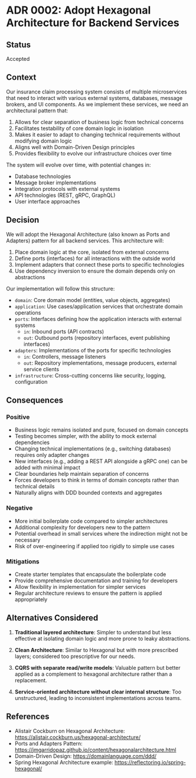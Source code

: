 # ADR 0002: Adopt Hexagonal Architecture for Backend Services

## Status

Accepted

## Context

Our insurance claim processing system consists of multiple microservices that need to interact with various external systems, databases, message brokers, and UI components. As we implement these services, we need an architectural pattern that:

1. Allows for clear separation of business logic from technical concerns
2. Facilitates testability of core domain logic in isolation
3. Makes it easier to adapt to changing technical requirements without modifying domain logic
4. Aligns well with Domain-Driven Design principles
5. Provides flexibility to evolve our infrastructure choices over time

The system will evolve over time, with potential changes in:
- Database technologies
- Message broker implementations
- Integration protocols with external systems
- API technologies (REST, gRPC, GraphQL)
- User interface approaches

## Decision

We will adopt the Hexagonal Architecture (also known as Ports and Adapters) pattern for all backend services. This architecture will:

1. Place domain logic at the core, isolated from external concerns
2. Define ports (interfaces) for all interactions with the outside world
3. Implement adapters that connect these ports to specific technologies
4. Use dependency inversion to ensure the domain depends only on abstractions

Our implementation will follow this structure:
- `domain`: Core domain model (entities, value objects, aggregates)
- `application`: Use cases/application services that orchestrate domain operations
- `ports`: Interfaces defining how the application interacts with external systems
  - `in`: Inbound ports (API contracts)
  - `out`: Outbound ports (repository interfaces, event publishing interfaces)
- `adapters`: Implementations of the ports for specific technologies
  - `in`: Controllers, message listeners
  - `out`: Repository implementations, message producers, external service clients
- `infrastructure`: Cross-cutting concerns like security, logging, configuration

## Consequences

### Positive

- Business logic remains isolated and pure, focused on domain concepts
- Testing becomes simpler, with the ability to mock external dependencies
- Changing technical implementations (e.g., switching databases) requires only adapter changes
- New interfaces (e.g., adding a REST API alongside a gRPC one) can be added with minimal impact
- Clear boundaries help maintain separation of concerns
- Forces developers to think in terms of domain concepts rather than technical details
- Naturally aligns with DDD bounded contexts and aggregates

### Negative

- More initial boilerplate code compared to simpler architectures
- Additional complexity for developers new to the pattern
- Potential overhead in small services where the indirection might not be necessary
- Risk of over-engineering if applied too rigidly to simple use cases

### Mitigations

- Create starter templates that encapsulate the boilerplate code
- Provide comprehensive documentation and training for developers
- Allow flexibility in implementation for simpler services
- Regular architecture reviews to ensure the pattern is applied appropriately

## Alternatives Considered

1. **Traditional layered architecture**: Simpler to understand but less effective at isolating domain logic and more prone to leaky abstractions.

2. **Clean Architecture**: Similar to Hexagonal but with more prescribed layers; considered too prescriptive for our needs.

3. **CQRS with separate read/write models**: Valuable pattern but better applied as a complement to hexagonal architecture rather than a replacement.

4. **Service-oriented architecture without clear internal structure**: Too unstructured, leading to inconsistent implementations across teams.

## References

- Alistair Cockburn on Hexagonal Architecture: https://alistair.cockburn.us/hexagonal-architecture/
- Ports and Adapters Pattern: https://jmgarridopaz.github.io/content/hexagonalarchitecture.html
- Domain-Driven Design: https://domainlanguage.com/ddd/
- Spring Hexagonal Architecture example: https://reflectoring.io/spring-hexagonal/ 